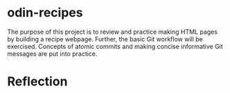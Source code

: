 # odin-recipes

The purpose of this project is to review and practice making HTML pages by building a recipe webpage. Further, the basic Git workflow will be exercised. Concepts of atomic commits and making concise informative Git messages are put into practice.

# Reflection

